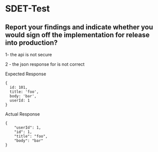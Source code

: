 # SDET-Test



## Report your findings and indicate whether you would sign off the implementation for release into production?

1- the api is not secure

2 - the json response for is not correct 

  Expected Response
```
{
  id: 101,
  title: 'foo',
  body: 'bar',
  userId: 1
}

```
Actual Response

```
{
    "userId": 1,
    "id": 1,
    "title": "foo",
    "body": "bar"
}

```

